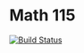 # Math 115
[![Build Status](https://travis-ci.org/JoshGoldman3/math115.svg?branch=master)](https://travis-ci.org/JoshGoldman3/math115)
